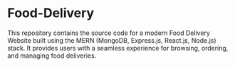 # Food-Delivery
This repository contains the source code for a modern Food Delivery Website built using the MERN (MongoDB, Express.js, React.js, Node.js) stack. It provides users with a seamless experience for browsing, ordering, and managing food deliveries.
